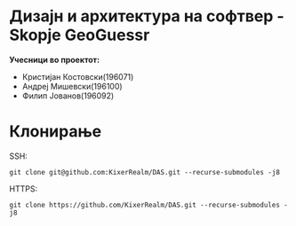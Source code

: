 #  Дизајн и архитектура на софтвер - Skopje GeoGuessr
**Учесници во проектот:**
- Кристијан Костовски(196071)
- Андреј Мишевски(196100)
- Филип Јованов(196092)

# Клонирање
SSH:
```
git clone git@github.com:KixerRealm/DAS.git --recurse-submodules -j8
```

HTTPS:
```
git clone https://github.com/KixerRealm/DAS.git --recurse-submodules -j8
```
